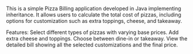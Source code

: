 This is a simple Pizza Billing application developed in Java implementing inheritance. It allows users to calculate the total cost of pizzas, including options for customization such as extra toppings, cheese, and takeaway.

Features:
Select different types of pizzas with varying base prices.
Add extra cheese and toppings.
Choose between dine-in or takeaway.
View the detailed bill showing all the selected customizations and the final price.
